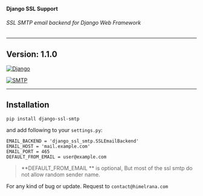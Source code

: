 **Django SSL Support**
###### SSL SMTP email backend for Django Web Framework
------------
**Version: 1.1.0**
------------
[![Django](https://static.djangoproject.com/img/logos/django-logo-negative.png "Django")](https://djangoproject.com "Django")

[![SMTP](https://mailtrap.io/wp-content/uploads/2019/10/use-port-number-1.png "SMTP")](https://himelrana.com "SMTP")

------------
Installation
------------
`pip install django-ssl-smtp`

and add following to your ``settings.py``:


    EMAIL_BACKEND = 'django_ssl_smtp.SSLEmailBackend'
    EMAIL_HOST = 'mail.example.com'
    EMAIL_PORT = 465
    DEFAULT_FROM_EMAIL = user@example.com 
> **DEFAULT_FROM_EMAIL **	 is optional, But most of the ssl 	smtp do not allow random sender name.

For any kind of bug or update. Request to `contact@himelrana.com`
